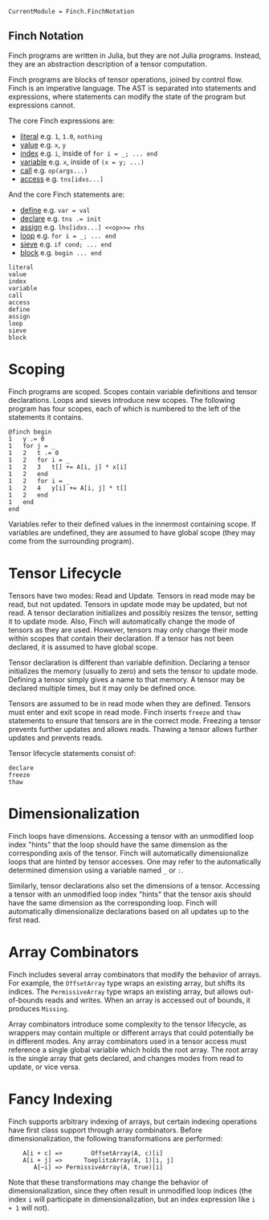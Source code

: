 ```@meta
CurrentModule = Finch.FinchNotation
```

## Finch Notation

Finch programs are written in Julia, but they are not Julia programs.
Instead, they are an abstraction description of a tensor computation.

Finch programs are blocks of tensor operations, joined by control flow. Finch
is an imperative language. The AST is separated into statements and expressions,
where statements can modify the state of the program but expressions cannot.

The core Finch expressions are:

- [literal](@ref) e.g. `1`, `1.0`, `nothing`
- [value](@ref) e.g. `x`, `y`
- [index](@ref) e.g. `i`, inside of `for i = _; ... end`
- [variable](@ref) e.g. `x`, inside of `(x = y; ...)`
- [call](@ref) e.g. `op(args...)`
- [access](@ref) e.g. `tns[idxs...]`

And the core Finch statements are:

- [define](@ref) e.g. `var = val`
- [declare](@ref) e.g. `tns .= init`
- [assign](@ref) e.g. `lhs[idxs...] <<op>>= rhs`
- [loop](@ref) e.g. `for i = _; ... end`
- [sieve](@ref) e.g. `if cond; ... end`
- [block](@ref) e.g. `begin ... end`

```@docs
literal
value
index
variable
call
access
define
assign
loop
sieve
block
```

# Scoping

Finch programs are scoped. Scopes contain variable definitions and tensor
declarations.  Loops and sieves introduce new scopes. The following program
has four scopes, each of which is numbered to the left of the statements it contains.

```
@finch begin
1   y .= 0
1   for j = _
1   2   t .= 0
1   2   for i = _
1   2   3   t[] += A[i, j] * x[i]
1   2   end
1   2   for i = _
1   2   4   y[i] += A[i, j] * t[]
1   2   end
1   end
end
```

Variables refer to their defined values in the innermost containing scope. If variables are undefined, they are assumed to have global scope (they may come from the surrounding program).

# Tensor Lifecycle

Tensors have two modes: Read and Update. Tensors in read mode may be read, but not updated. Tensors in update mode may be updated, but not read. A tensor declaration initializes and possibly resizes the tensor, setting it to update mode. Also, Finch will automatically change the mode of tensors as they are used. However, tensors may only change their mode within scopes that contain their declaration. If a tensor has not been declared, it is assumed to have global scope.

Tensor declaration is different than variable definition. Declaring a tensor initializes the memory (usually to zero) and sets the tensor to update mode. Defining a tensor simply gives a name to that memory. A tensor may be declared multiple times, but it may only be defined once.

Tensors are assumed to be in read mode when they are defined. 
Tensors must enter and exit scope in read mode. Finch inserts
`freeze` and `thaw` statements to ensure that tensors are in the correct mode. Freezing a tensor prevents further updates and allows reads. Thawing a tensor allows further updates and prevents reads.

Tensor lifecycle statements consist of:
```@docs
declare
freeze
thaw
```

# Dimensionalization

Finch loops have dimensions. Accessing a tensor with an unmodified loop index
"hints" that the loop should have the same dimension as the corresponding axis
of the tensor. Finch will automatically dimensionalize loops that are hinted by
tensor accesses. One may refer to the automatically determined dimension using a
variable named `_` or `:`. 

Similarly, tensor declarations also set the dimensions of a tensor. Accessing a tensor with an unmodified loop index
"hints" that the tensor axis should have the same dimension as the corresponding loop. Finch will automatically dimensionalize declarations based on all updates up to the first read.  

# Array Combinators

Finch includes several array combinators that modify the behavior of arrays. For
example, the `OffsetArray` type wraps an existing array, but shifts its
indices. The `PermissiveArray` type wraps an existing array, but allows
out-of-bounds reads and writes. When an array is accessed out of bounds, it
produces `Missing`.

Array combinators introduce some complexity to the tensor lifecycle, as wrappers
may contain multiple or different arrays that could potentially be in different
modes. Any array combinators used in a tensor access must reference a single
global variable which holds the root array. The root array is the single array
that gets declared, and changes modes from read to update, or vice versa.

# Fancy Indexing

Finch supports arbitrary indexing of arrays, but certain
indexing operations have first class support through
array combinators. Before dimensionalization, the following transformations are performed:

```
    A[i + c] =>        OffsetArray(A, c)[i]
    A[i + j] =>      ToeplitzArray(A, 1)[i, j]
       A[~i] => PermissiveArray(A, true)[i]
```

Note that these transformations may change the behavior of dimensionalization, since they often result in unmodified loop indices (the index `i` will participate in dimensionalization, but an index expression like `i + 1` will not).